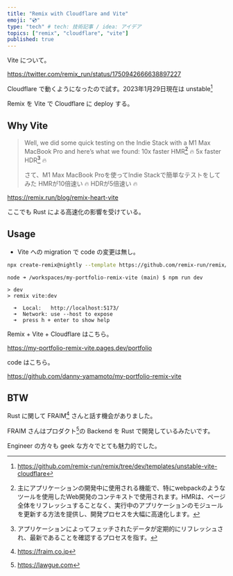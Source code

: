 ```yaml
---
title: "Remix with Cloudflare and Vite"
emoji: "💿"
type: "tech" # tech: 技術記事 / idea: アイデア
topics: ["remix", "cloudflare", "vite"]
published: true
---
```

Vite について。

https://twitter.com/remix_run/status/1750942666638897227

Cloudflare で動くようになったので試す。2023年1月29日現在は unstable[^1]

Remix を Vite で Cloudflare に deploy する。

## Why Vite
>Well, we did some quick testing on the Indie Stack with a M1 Max MacBook Pro and here’s what we found:
10x faster HMR[^5] 🔥
5x faster HDR[^4] 🔥
> 
> さて、M1 Max MacBook Proを使ってIndie Stackで簡単なテストをしてみた
HMRが10倍速い 🔥
HDRが5倍速い 🔥

https://remix.run/blog/remix-heart-vite

ここでも Rust による高速化の影響を受けている。

## Usage
- Vite への migration で code の変更は無し。

```bash
npx create-remix@nightly --template https://github.com/remix-run/remix/tree/dev/templates/unstable-vite-cloudflare
```

```bash: npm run dev
node ➜ /workspaces/my-portfolio-remix-vite (main) $ npm run dev

> dev
> remix vite:dev

  ➜  Local:   http://localhost:5173/
  ➜  Network: use --host to expose
  ➜  press h + enter to show help
```

Remix + Vite + Cloudflare はこちら。

https://my-portfolio-remix-vite.pages.dev/portfolio

code はこちら。

https://github.com/danny-yamamoto/my-portfolio-remix-vite

## BTW
Rust に関して FRAIM[^2] さんと話す機会がありました。

FRAIM さんはプロダクト[^3]の Backend を Rust で開発しているみたいです。

Engineer の方々も geek な方々でとても魅力的でした。


[^1]: https://github.com/remix-run/remix/tree/dev/templates/unstable-vite-cloudflare
[^2]: https://fraim.co.jp
[^3]: https://lawgue.com
[^4]: アプリケーションによってフェッチされたデータが定期的にリフレッシュされ、最新であることを確認するプロセスを指す。
[^5]: 主にアプリケーションの開発中に使用される機能で、特にwebpackのようなツールを使用したWeb開発のコンテキストで使用されます。HMRは、ページ全体をリフレッシュすることなく、実行中のアプリケーションのモジュールを更新する方法を提供し、開発プロセスを大幅に高速化します。
